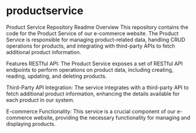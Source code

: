 # productservice

Product Service Repository Readme
Overview
This repository contains the code for the Product Service of our e-commerce website. The Product Service is responsible for managing product-related data, handling CRUD operations for products, and integrating with third-party APIs to fetch additional product information.

Features
RESTful API: The Product Service exposes a set of RESTful API endpoints to perform operations on product data, including creating, reading, updating, and deleting products.

Third-Party API Integration: The service integrates with a third-party API to fetch additional product information, enhancing the details available for each product in our system.

E-commerce Functionality: This service is a crucial component of our e-commerce website, providing the necessary functionality for managing and displaying products.
